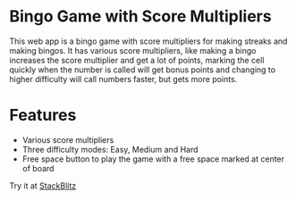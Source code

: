 # Bingo Game with Score Multipliers

This web app is a bingo game with score multipliers for making streaks and making bingos.
It has various score multipliers, like making a bingo increases the score multiplier and get a lot of points,
marking the cell quickly when the number is called will get bonus points and changing to higher difficulty
will call numbers faster,
but gets more points.

# Features 

- Various score multipliers
- Three difficulty modes: Easy, Medium and Hard
- Free space button to play the game with a free space marked at center of board

Try it at [StackBlitz](https://stackblitz.com/edit/lulunac27a-bingo-game-with-score)
